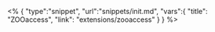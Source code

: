 <% {
	"type":"snippet", "url":"snippets/init.md", "vars":{
		"title": "ZOOaccess",
		"link": "extensions\/zooaccess"
	}
} %>